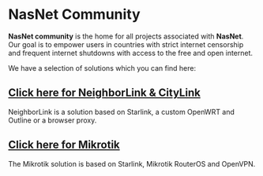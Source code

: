 # NasNet Community

**NasNet community** is the home for all projects associated with **NasNet**. Our goal is to empower users in countries with strict internet censorship and frequent internet shutdowns with access to the free and open internet.

We have a selection of solutions which you can find here:

## [Click here for NeighborLink & CityLink](https://github.com/nasnet-community/solutions/tree/main/neighbor-link#readme)
NeighborLink is a solution based on Starlink, a custom OpenWRT and Outline or a browser proxy.
## [Click here for Mikrotik](https://github.com/nasnet-community/solutions/tree/main/mikrotik#readme)
The Mikrotik solution is based on Starlink, Mikrotik RouterOS and OpenVPN.
